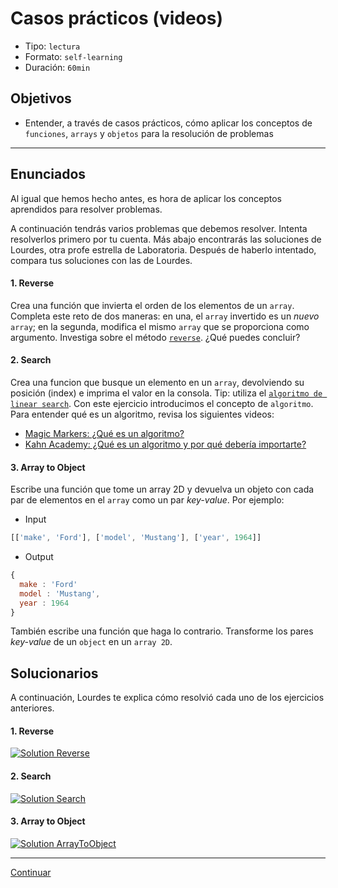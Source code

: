 # Casos prácticos (videos)
- Tipo: `lectura`
- Formato: `self-learning`
- Duración: `60min`

## Objetivos

- Entender, a través de casos prácticos, cómo aplicar los conceptos de `funciones`, `arrays` y `objetos` para la resolución de problemas

***

## Enunciados

Al igual que hemos hecho antes, es hora de aplicar los conceptos aprendidos para resolver problemas.

A continuación tendrás varios problemas que debemos resolver. Intenta resolverlos primero por tu cuenta. Más abajo encontrarás las soluciones de Lourdes, otra profe estrella de Laboratoria. Después de haberlo intentado, compara tus soluciones con las de Lourdes.   

#### 1. Reverse
Crea una función que invierta el orden de los elementos de un `array`. Completa este reto de dos maneras: en una, el `array` invertido es un _nuevo_ `array`; en la segunda, modifica el mismo `array` que se proporciona como argumento. Investiga sobre el método [`reverse`](https://developer.mozilla.org/en/docs/Web/JavaScript/Reference/Global_Objects/Array/reverse). ¿Qué puedes concluir?

#### 2. Search
Crea una funcion que busque un elemento en un `array`, devolviendo su posición (index) e imprima el valor en la consola. Tip: utiliza el [`algoritmo de linear search`](https://en.wikipedia.org/wiki/Linear_search). Con este ejercicio introducimos el concepto de `algoritmo`. Para entender qué es un algoritmo, revisa los siguientes videos:
 * [Magic Markers: ¿Qué es un algoritmo?](https://www.youtube.com/watch?v=U3CGMyjzlvM)
 * [Kahn Academy: ¿Qué es un algoritmo y por qué debería importarte?](https://es.khanacademy.org/computing/computer-science/algorithms/intro-to-algorithms/v/what-are-algorithms)

#### 3. Array to Object
Escribe una función que tome un array 2D y devuelva un objeto con cada par de elementos en el `array` como un par _key-value_.
Por ejemplo:
- Input
```js
[['make', 'Ford'], ['model', 'Mustang'], ['year', 1964]]
```
- Output
```js
{
  make : 'Ford'
  model : 'Mustang',
  year : 1964
}
```
También escribe una función que haga lo contrario. Transforme los pares _key-value_ de un `object` en un `array 2D`.

## Solucionarios

A continuación, Lourdes te explica cómo
resolvió cada uno de los ejercicios anteriores.  

#### 1. Reverse

[![Solution Reverse](https://img.youtube.com/vi/BgcnOdIrUdo/0.jpg)](https://www.youtube.com/watch?v=BgcnOdIrUdo)

#### 2. Search

[![Solution Search](https://img.youtube.com/vi/JjcDSIShTm0/0.jpg)](https://www.youtube.com/watch?v=JjcDSIShTm0)

#### 3. Array to Object

[![Solution ArrayToObject](https://img.youtube.com/vi/41ZJrHO6BsE/0.jpg)](https://www.youtube.com/watch?v=41ZJrHO6BsE)

***

[Continuar](09-quiz-1.md)
